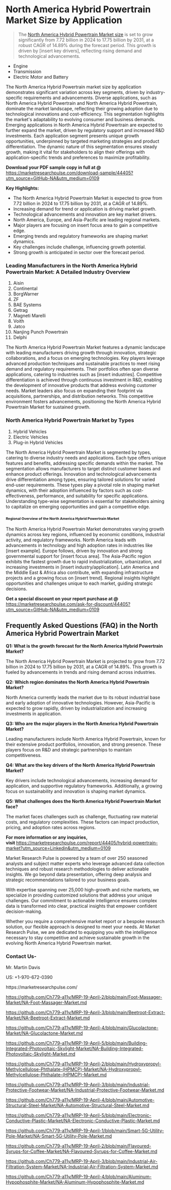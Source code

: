 <h1>North America Hybrid Powertrain Market&nbsp;Size by Application</h1><blockquote><p>The <a href="https://marketresearchpulse.com/download-sample/44405?utm_source=GitHub-NA&amp;utm_medium=0109">North America Hybrid Powertrain Market size</a> is set to grow significantly from 7.72 billion in 2024 to 17.75 billion by 2031, at a robust CAGR of 14.89% during the forecast period. This growth is driven by [insert key drivers], reflecting rising demand and technological advancements.</p></blockquote><ul><li>Engine<li> Transmission<li> Electric Motor and Battery</li></ul><p>The North America Hybrid Powertrain market size by application demonstrates significant variation across key segments, driven by industry-specific requirements and advancements. Diverse applications, such as North America Hybrid Powertrain and North America Hybrid Powertrain, dominate the market landscape, reflecting their growing adoption due to technological innovations and cost-efficiency. This segmentation highlights the market's adaptability to evolving consumer and business demands. Emerging applications in North America Hybrid Powertrain are expected to further expand the market, driven by regulatory support and increased R&D investments. Each application segment presents unique growth opportunities, underpinned by targeted marketing strategies and product differentiation. The dynamic nature of this segmentation ensures steady growth, making it vital for stakeholders to align their offerings with application-specific trends and preferences to maximize profitability.</p><p><strong>Download your PDF sample copy in full at @ </strong><a href="https://marketresearchpulse.com/download-sample/44405?utm_source=GitHub-NA&amp;utm_medium=0109">https://marketresearchpulse.com/download-sample/44405?utm_source=GitHub-NA&amp;utm_medium=0109</a></p><p><strong>Key Highlights: </strong></p><ul><li>The North America Hybrid Powertrain Market is expected to grow from 7.72 billion in 2024 to 17.75 billion by 2031, at a CAGR of 14.89%.</li><li>Increasing demand for trend or application is driving market growth.</li><li>Technological advancements and innovation are key market drivers.</li><li>North America, Europe, and Asia-Pacific are leading regional markets.</li><li>Major players are focusing on insert focus area to gain a competitive edge.</li><li>Emerging trends and regulatory frameworks are shaping market dynamics.</li><li>Key challenges include challenge, influencing growth potential.</li><li>Strong growth is anticipated in sector over the forecast period.</li></ul><h3>Leading Manufacturers in the North America Hybrid Powertrain Market: A Detailed Industry Overview</h3><ol><li>Aisin</li><li>Continental</li><li>BorgWarner</li><li>ZF</li><li>BAE Systems</li><li>Getrag</li><li>Magneti Marelli</li><li>Voith</li><li>Jatco</li><li>Nanjing Punch Powertrain</li><li>Delphi</li></ol><div class="flex max-w-full flex-col flex-grow"><div class="min-h-8 text-message flex w-full flex-col items-end gap-2 whitespace-normal break-words [.text-message+&amp;]:mt-5" dir="auto" data-message-author-role="assistant" data-message-id="fd8432e4-4910-450d-b182-61b7bfb0a01f" data-message-model-slug="gpt-4o"><div class="flex w-full flex-col gap-1 empty:hidden first:pt-[3px]"><div class="markdown prose w-full break-words dark:prose-invert light"><p>The North America Hybrid Powertrain Market features a dynamic landscape with leading manufacturers driving growth through innovation, strategic collaborations, and a focus on emerging technologies. Key players leverage advanced production techniques and sustainable practices to meet rising demand and regulatory requirements. Their portfolios often span diverse applications, catering to industries such as [insert industries]. Competitive differentiation is achieved through continuous investment in R&amp;D, enabling the development of innovative products that address evolving customer needs. Market leaders also focus on expanding their footprint via acquisitions, partnerships, and distribution networks. This competitive environment fosters advancements, positioning the North America Hybrid Powertrain Market for sustained growth.</p></div></div></div></div><h3>North America Hybrid Powertrain Market by Types</h3><ol><li>Hybrid Vehicles<li> Electric Vehicles<li> Plug-in Hybrid Vehicles</li></ol><div class="flex max-w-full flex-col flex-grow"><div class="min-h-8 text-message flex w-full flex-col items-end gap-2 whitespace-normal break-words [.text-message+&amp;]:mt-5" dir="auto" data-message-author-role="assistant" data-message-id="084470be-0bb7-4664-bddf-5156b4f41249" data-message-model-slug="gpt-4o-mini"><div class="flex w-full flex-col gap-1 empty:hidden first:pt-[3px]"><div class="markdown prose w-full break-words dark:prose-invert light"><p>The North America Hybrid Powertrain Market is segmented by types, catering to diverse industry needs and applications. Each type offers unique features and benefits, addressing specific demands within the market. The segmentation allows manufacturers to target distinct customer bases and enhance product offerings. Innovation and technological advancements drive differentiation among types, ensuring tailored solutions for varied end-user requirements. These types play a pivotal role in shaping market dynamics, with their adoption influenced by factors such as cost-effectiveness, performance, and suitability for specific applications. Understanding type-wise segmentation is essential for stakeholders aiming to capitalize on emerging opportunities and gain a competitive edge.</p></div></div></div></div><h3><span style="font-size: 11px;">Regional Overview of the North America Hybrid Powertrain Market</span></h3><div class="flex max-w-full flex-col flex-grow"><div class="min-h-8 text-message flex w-full flex-col items-end gap-2 whitespace-normal break-words [.text-message+&amp;]:mt-5" dir="auto" data-message-author-role="assistant" data-message-id="e9038762-ce64-4e30-91c9-9bd413514231" data-message-model-slug="gpt-4o-mini"><div class="flex w-full flex-col gap-1 empty:hidden first:pt-[3px]"><div class="markdown prose w-full break-words dark:prose-invert light"><p>The North America Hybrid Powertrain Market demonstrates varying growth dynamics across key regions, influenced by economic conditions, industrial activity, and regulatory frameworks. North America leads with advancements in technology and high adoption rates in industries like [insert example]. Europe follows, driven by innovation and strong governmental support for [insert focus area]. The Asia-Pacific region exhibits the fastest growth due to rapid industrialization, urbanization, and increasing investments in [insert industry/application]. Latin America and the Middle East &amp; Africa also contribute, with expanding infrastructure projects and a growing focus on [insert trend]. Regional insights highlight opportunities and challenges unique to each market, guiding strategic decisions.</p></div></div></div></div><p><strong>Get a special discount on your report purchase at @ </strong><a href="https://marketresearchpulse.com/ask-for-discount/44405?utm_source=GitHub-NA&amp;utm_medium=0109">https://marketresearchpulse.com/ask-for-discount/44405?utm_source=GitHub-NA&amp;utm_medium=0109</a></p><h2>Frequently Asked Questions (FAQ) in the North America Hybrid Powertrain Market</h2><p><strong>Q1: What is the growth forecast for the North America Hybrid Powertrain Market?</strong></p><p>The North America Hybrid Powertrain Market is projected to grow from 7.72 billion in 2024 to 17.75 billion by 2031, at a CAGR of 14.89%. This growth is fueled by advancements in trends and rising demand across industries.</p><p><strong>Q2: Which region dominates the North America Hybrid Powertrain Market?</strong></p><p>North America currently leads the market due to its robust industrial base and early adoption of innovative technologies. However, Asia-Pacific is expected to grow rapidly, driven by industrialization and increasing investments in application.</p><p><strong>Q3: Who are the major players in the North America Hybrid Powertrain Market?</strong></p><p>Leading manufacturers include North America Hybrid Powertrain, known for their extensive product portfolios, innovation, and strong presence. These players focus on R&amp;D and strategic partnerships to maintain competitiveness.</p><p><strong>Q4: What are the key drivers of the North America Hybrid Powertrain Market?</strong></p><p>Key drivers include technological advancements, increasing demand for application, and supportive regulatory frameworks. Additionally, a growing focus on sustainability and innovation is shaping market dynamics.</p><p><strong>Q5: What challenges does the North America Hybrid Powertrain Market face?</strong></p><p>The market faces challenges such as challenge, fluctuating raw material costs, and regulatory complexities. These factors can impact production, pricing, and adoption rates across regions.</p><p><strong>For more information or any inquiries, visit&nbsp;</strong><a href="https://marketresearchpulse.com/report/44405/hybrid-powertrain-market?utm_source=Linkedin&utm_medium=0109">https://marketresearchpulse.com/report/44405/hybrid-powertrain-market?utm_source=Linkedin&utm_medium=0109</a></p><p>Market Research Pulse is powered by a team of over 250 seasoned analysts and subject matter experts who leverage advanced data collection techniques and robust research methodologies to deliver actionable insights. We go beyond data presentation, offering deep analysis and strategic recommendations tailored to your business goals.</p><p>With expertise spanning over 25,000 high-growth and niche markets, we specialize in providing customized solutions that address your unique challenges. Our commitment to actionable intelligence ensures complex data is transformed into clear, practical insights that empower confident decision-making.</p><p>Whether you require a comprehensive market report or a bespoke research solution, our flexible approach is designed to meet your needs. At Market Research Pulse, we are dedicated to equipping you with the intelligence necessary to stay competitive and achieve sustainable growth in the evolving North America Hybrid Powertrain market.</p><h3><strong>Contact Us-</strong></h3><p>Mr. Martin Davis</p><p>US: +1-970-672-0390</p><p>https://marketresearchpulse.com/</p><p><a href="https://github.com/Ch779-a11y/MRP-19-April-2/blob/main/Foot-Massager-Market/NA-Foot-Massager-Market.md">https://github.com/Ch779-a11y/MRP-19-April-2/blob/main/Foot-Massager-Market/NA-Foot-Massager-Market.md</a></p><p><a href="https://github.com/Ch779-a11y/MRP-19-April-3/blob/main/Beetroot-Extract-Market/NA-Beetroot-Extract-Market.md">https://github.com/Ch779-a11y/MRP-19-April-3/blob/main/Beetroot-Extract-Market/NA-Beetroot-Extract-Market.md</a></p><p><a href="https://github.com/Ch779-a11y/MRP-19-April-4/blob/main/Glucolactone-Market/NA-Glucolactone-Market.md">https://github.com/Ch779-a11y/MRP-19-April-4/blob/main/Glucolactone-Market/NA-Glucolactone-Market.md</a></p><p><a href="https://github.com/Ch779-a11y/MRP-19-April-5/blob/main/Building-Integrated-Photovoltaic-Skylight-Market/NA-Building-Integrated-Photovoltaic-Skylight-Market.md">https://github.com/Ch779-a11y/MRP-19-April-5/blob/main/Building-Integrated-Photovoltaic-Skylight-Market/NA-Building-Integrated-Photovoltaic-Skylight-Market.md</a></p><p><a href="https://github.com/Ch779-a11y/MRP-19-April-2/blob/main/Hydroxypropyl-Methylcellulose-Phthalate-(HPMCP)-Market/NA-Hydroxypropyl-Methylcellulose-Phthalate-(HPMCP)-Market.md">https://github.com/Ch779-a11y/MRP-19-April-2/blob/main/Hydroxypropyl-Methylcellulose-Phthalate-(HPMCP)-Market/NA-Hydroxypropyl-Methylcellulose-Phthalate-(HPMCP)-Market.md</a></p><p><a href="https://github.com/Ch779-a11y/MRP-19-April-3/blob/main/Industrial-Protective-Footwear-Market/NA-Industrial-Protective-Footwear-Market.md">https://github.com/Ch779-a11y/MRP-19-April-3/blob/main/Industrial-Protective-Footwear-Market/NA-Industrial-Protective-Footwear-Market.md</a></p><p><a href="https://github.com/Ch779-a11y/MRP-19-April-4/blob/main/Automotive-Structural-Steel-Market/NA-Automotive-Structural-Steel-Market.md">https://github.com/Ch779-a11y/MRP-19-April-4/blob/main/Automotive-Structural-Steel-Market/NA-Automotive-Structural-Steel-Market.md</a></p><p><a href="https://github.com/Ch779-a11y/MRP-19-April-5/blob/main/Electronic-Conductive-Plastic-Market/NA-Electronic-Conductive-Plastic-Market.md">https://github.com/Ch779-a11y/MRP-19-April-5/blob/main/Electronic-Conductive-Plastic-Market/NA-Electronic-Conductive-Plastic-Market.md</a></p><p><a href="https://github.com/Ch779-a11y/MRP-19-April-1/blob/main/Smart-5G-Utility-Pole-Market/NA-Smart-5G-Utility-Pole-Market.md">https://github.com/Ch779-a11y/MRP-19-April-1/blob/main/Smart-5G-Utility-Pole-Market/NA-Smart-5G-Utility-Pole-Market.md</a></p><p><a href="https://github.com/Ch779-a11y/MRP-19-April-2/blob/main/Flavoured-Syrups-for-Coffee-Market/NA-Flavoured-Syrups-for-Coffee-Market.md">https://github.com/Ch779-a11y/MRP-19-April-2/blob/main/Flavoured-Syrups-for-Coffee-Market/NA-Flavoured-Syrups-for-Coffee-Market.md</a></p><p><a href="https://github.com/Ch779-a11y/MRP-19-April-3/blob/main/Industrial-Air-Filtration-System-Market/NA-Industrial-Air-Filtration-System-Market.md">https://github.com/Ch779-a11y/MRP-19-April-3/blob/main/Industrial-Air-Filtration-System-Market/NA-Industrial-Air-Filtration-System-Market.md</a></p><p><a href="https://github.com/Ch779-a11y/MRP-19-April-4/blob/main/Aluminum-Hypophosphite-Market/NA-Aluminum-Hypophosphite-Market.md">https://github.com/Ch779-a11y/MRP-19-April-4/blob/main/Aluminum-Hypophosphite-Market/NA-Aluminum-Hypophosphite-Market.md</a></p>
